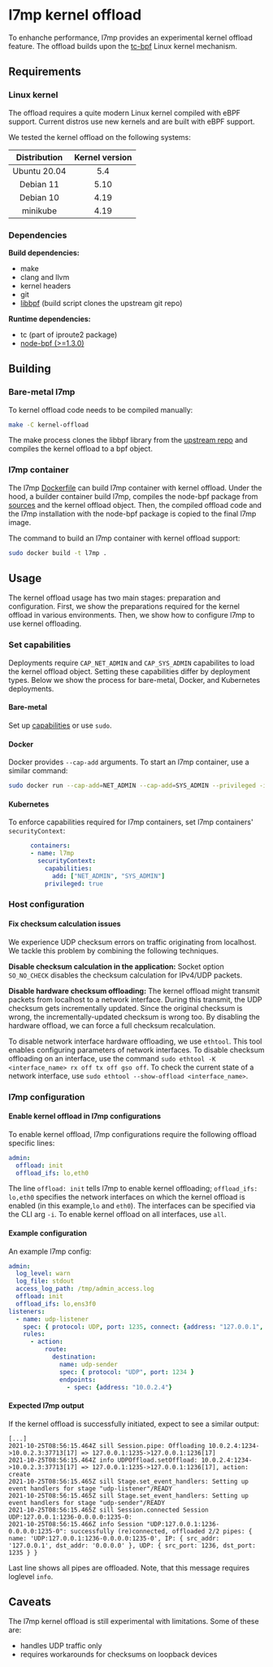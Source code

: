 # l7mp kernel offload

To enhanche performance, l7mp provides an experimental kernel offload feature. The offload builds upon the [tc-bpf](https://man7.org/linux/man-pages/man8/tc-bpf.8.html) Linux kernel mechanism.

## Requirements

### Linux kernel

The offload requires a quite modern Linux kernel compiled with eBPF support. Current distros use new kernels and are built with eBPF support.

We tested the kernel offload on the following systems:

| Distribution | Kernel version |
| :---:        | :---:          |
| Ubuntu 20.04 | 5.4            |
| Debian 11    | 5.10           |
| Debian 10    | 4.19           |
| minikube     | 4.19           |

### Dependencies

**Build dependencies:**
- make
- clang and llvm
- kernel headers
- git
- [libbpf](https://github.com/libbpf/libbpf) (build script clones the upstream git repo)

**Runtime dependencies:**
- tc (part of iproute2 package)
- [node-bpf (>=1.3.0)](https://www.npmjs.com/package/bpf)


## Building

### Bare-metal l7mp

To kernel offload code needs to be compiled manually:

``` sh
make -C kernel-offload
```

The make process clones the libbpf library from the [upstream repo](https://github.com/libbpf/libbpf) and compiles the kernel offload to a bpf object.

### l7mp container

The l7mp [Dockerfile](/Dockerfile) can build l7mp container with kernel offload. Under the hood, a builder container build l7mp, compiles the node-bpf package from [sources](https://github.com/levaitamas/node_bpf/tree/musl) and the kernel offload object. Then, the compiled offload code and the l7mp installation with the node-bpf package is copied to the final l7mp image.

The command to build an l7mp container with kernel offload support:
```sh
sudo docker build -t l7mp .
```

## Usage

The kernel offload usage has two main stages: preparation and configuration. First, we show the preparations required for the kernel offload in various environments. Then, we show how to configure l7mp to use kernel offloading.

### Set capabilities

Deployments require `CAP_NET_ADMIN` and `CAP_SYS_ADMIN` capabilites to load the kernel offload object. Setting these capabilities differ by deployment types. Below we show the process for bare-metal, Docker, and Kubernetes deployments.

#### Bare-metal
Set up [capabilities](https://wiki.archlinux.org/title/capabilities) or use `sudo`.

#### Docker
Docker provides `--cap-add` arguments. To start an l7mp container, use a similar command:
```sh
sudo docker run --cap-add=NET_ADMIN --cap-add=SYS_ADMIN --privileged -i -t l7mp node l7mp-proxy.js -c <config_file> -l warn -s
```

#### Kubernetes
To enforce capabilities required for l7mp containers, set l7mp containers' `securityContext`:
```yaml
      containers:
      - name: l7mp
        securityContext:
          capabilities:
            add: ["NET_ADMIN", "SYS_ADMIN"]
          privileged: true
```

### Host configuration

#### Fix checksum calculation issues
We experience UDP checksum errors on traffic originating from localhost. We tackle this problem by combining the following techniques.

**Disable checksum calculation in the application:** Socket option `SO_NO_CHECK` disables the checksum calculation for IPv4/UDP packets.

**Disable hardware checksum offloading:** The kernel offload might transmit packets from localhost to a network interface. During this transmit, the UDP checksum gets incrementally updated. Since the original checksum is wrong, the incrementally-updated checksum is wrong too. By disabling the hardware offload, we can force a full checksum recalculation.

To disable network interface hardware offloading, we use `ethtool`. This tool enables configuring parameters of network interfaces. To disable checksum offloading on an interface, use the command `sudo ethtool -K <interface_name> rx off tx off gso off`. To check the current state of a network interface, use `sudo ethtool --show-offload <interface_name>`.

### l7mp configuration

#### Enable kernel offload in l7mp configurations

To enable kernel offload,  l7mp configurations require the following offload specific lines:
```yaml
admin:
  offload: init
  offload_ifs: lo,eth0
```
The line `offload: init` tells l7mp to enable kernel offloading; `offload_ifs: lo,eth0` specifies the network interfaces on which the kernel offload is enabled (in this example,`lo` and `eth0`). The interfaces can be specified via the CLI arg `-i`. To enable kernel offload on all interfaces, use `all`.

#### Example configuration

An example l7mp config:

```yaml
admin:
  log_level: warn
  log_file: stdout
  access_log_path: /tmp/admin_access.log
  offload: init
  offload_ifs: lo,ens3f0
listeners:
  - name: udp-listener
    spec: { protocol: UDP, port: 1235, connect: {address: "127.0.0.1", port: 1236} }
    rules:
      - action:
          route:
            destination:
              name: udp-sender
              spec: { protocol: "UDP", port: 1234 }
              endpoints:
                - spec: {address: "10.0.2.4"}
```

#### Expected l7mp output

If the kernel offload is successfully initiated, expect to see a similar output:
```
[...]
2021-10-25T08:56:15.464Z sill Session.pipe: Offloading 10.0.2.4:1234->10.0.2.3:37713[17] => 127.0.0.1:1235->127.0.0.1:1236[17]
2021-10-25T08:56:15.464Z info UDPOffload.setOffload: 10.0.2.4:1234->10.0.2.3:37713[17] => 127.0.0.1:1235->127.0.0.1:1236[17], action: create
2021-10-25T08:56:15.465Z sill Stage.set_event_handlers: Setting up event handlers for stage "udp-listener"/READY
2021-10-25T08:56:15.465Z sill Stage.set_event_handlers: Setting up event handlers for stage "udp-sender"/READY
2021-10-25T08:56:15.465Z sill Session.connected Session UDP:127.0.0.1:1236-0.0.0.0:1235-0:
2021-10-25T08:56:15.466Z info Session "UDP:127.0.0.1:1236-0.0.0.0:1235-0": successfully (re)connected, offloaded 2/2 pipes: { name: 'UDP:127.0.0.1:1236-0.0.0.0:1235-0', IP: { src_addr: '127.0.0.1', dst_addr: '0.0.0.0' }, UDP: { src_port: 1236, dst_port: 1235 } }
```
Last line shows all pipes are offloaded. Note, that this message requires loglevel `info`.

## Caveats
The l7mp kernel offload is still experimental with limitations. Some of these are:

* handles UDP traffic only
* requires workarounds for checksums on loopback devices
